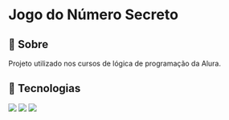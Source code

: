 <h1>Jogo do Número Secreto</h1>

<h2>📝 Sobre</h2>
<p>Projeto utilizado nos cursos de lógica de programação da Alura.</p>

## 🚀 Tecnologias
<div>
  <img src="https://img.shields.io/badge/HTML-239120?style=for-the-badge&logo=html5&logoColor-white">
  <img src="https://img.shields.io/badge/CSS-239120?&style=for-the-badge&logo=CSS3&logoColor-white">
  <img src="https://img.shields.io/badge/JavaScript-F7DF1E?style=for-the-badge&logo=javascript&logoColor-black">  
</div>
